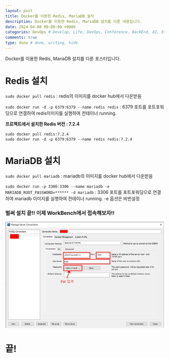 ```yaml
---
layout: post
title: Docker를 이용한 Redis, MariaDB 설치
description: Docker를 이용한 Redis, MariaDB 설치를 다룬 내용입니다.
date: 2024-04-08 00:00:00 +0000
categories: DevOps # Develop, Life, DevOps, Conference, BackEnd, AI, Etc
comments: true
type: done # done, writing, hide
---
```


Docker를 이용한 Redis, MariaDB 설치를 다룬 포스터입니다.

# Redis 설치

`sudo docker pull redis` : redis의 이미지를 docker hub에서 다운받음

`sudo docker run -d -p 6379:6379 --name redis redis` : 6379 포트를 포트포워딩으로 연결하여 redis이미지를 실행하여 컨테이너 running.

**프로젝트에서 설치한 Redis 버전 : 7.2.4**

```
sudo docker pull redis:7.2.4
sudo docker run -d -p 6379:6379 --name redis redis:7.2.4
```

# MariaDB 설치

`sudo docker pull mariadb` : mariadb의 이미지를 docker hub에서 다운받음

`sudo docker run -p 3306:3306 --name mariadb -e MARIADB_ROOT_PASSWORD=****** -d mariadb` : 3306 포트를 포트포워딩으로 연결하여 mariadb 이미지를 실행하여 컨테이너 running. -e 옵션은 비번설정

### 벌써 설치 끝!! 이제 WorkBench에서 접속해보자!!

![image](/image/mariaDB_image.jpg)

# 끝!
